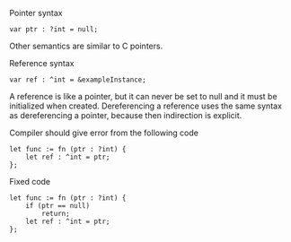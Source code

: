 Pointer syntax

	var ptr : ?int = null;

Other semantics are similar to C pointers.

Reference syntax

	var ref : ^int = &exampleInstance;

A reference is like a pointer, but it can never be set to null and it must be initialized when created. Dereferencing a reference uses the same syntax as dereferencing a pointer, because then indirection is explicit.

Compiler should give error from the following code

	let func := fn (ptr : ?int) {
		let ref : ^int = ptr;
	};

Fixed code
	
	let func := fn (ptr : ?int) {
		if (ptr == null)
			return;
		let ref : ^int = ptr;
	};



